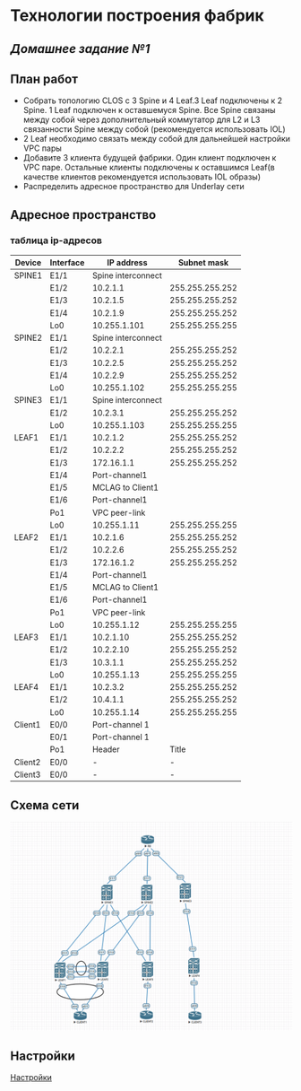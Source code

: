 # Технологии построения фабрик
## _Домашнее задание №1_

## План работ

- Собрать топологию CLOS с 3 Spine и 4 Leaf.3 Leaf подключены к 2 Spine. 1 Leaf подключен к оставшемуся Spine. Все Spine связаны между собой через дополнительный коммутатор для L2 и L3 связанности Spine между собой (рекомендуется использовать IOL)
- 2 Leaf необходимо связать между собой для дальнейшей настройки VPC пары
- Добавите 3 клиента будущей фабрики. Один клиент подключен к VPC паре. Остальные клиенты подключены к оставшимся Leaf(в качестве клиентов рекомендуется использовать IOL образы)
- Распределить адресное пространство для Underlay сети

## Адресное пространство

### таблица ip-адресов

| Device | Interface | IP address | Subnet mask |  
| ----------- | ----------- | ----------- | ----------- |
| SPINE1 | E1/1 | Spine interconnect |  |
| | E1/2 | 10.2.1.1 | 255.255.255.252 |
|  | E1/3 | 10.2.1.5 | 255.255.255.252 |
|  | E1/4 | 10.2.1.9 | 255.255.255.252 |
|  | Lo0 | 10.255.1.101 | 255.255.255.255 |
| SPINE2 | E1/1 | Spine interconnect | |
| | E1/2 | 10.2.2.1 | 255.255.255.252 |
|  | E1/3 | 10.2.2.5 | 255.255.255.252 |
|  | E1/4 | 10.2.2.9 | 255.255.255.252 |
|  | Lo0 | 10.255.1.102 | 255.255.255.255 |
| SPINE3 | E1/1 | Spine interconnect | |
| | E1/2 | 10.2.3.1 | 255.255.255.252 |
| | Lo0 | 10.255.1.103 | 255.255.255.255 |
| LEAF1 | E1/1 | 10.2.1.2 | 255.255.255.252 |
|  | E1/2 | 10.2.2.2 | 255.255.255.252 |
|  | E1/3 | 172.16.1.1 | 255.255.255.252 |
|  | E1/4 | Port-channel1 |  |
|  | E1/5 | MCLAG to Client1 |  |
|  | E1/6 | Port-channel1 |  |
|  | Po1 | VPC peer-link |  |
|  | Lo0 | 10.255.1.11 | 255.255.255.255 |
| LEAF2 | E1/1 | 10.2.1.6 | 255.255.255.252 |
|  | E1/2 | 10.2.2.6 | 255.255.255.252 |
|  | E1/3 | 172.16.1.2 | 255.255.255.252 |
|  | E1/4 | Port-channel1 |  |
|  | E1/5 | MCLAG to Client1 | |
|  | E1/6 | Port-channel1 |  |
| | Po1 | VPC peer-link |  |
| | Lo0 | 10.255.1.12 | 255.255.255.255 |
| LEAF3 | E1/1 | 10.2.1.10 | 255.255.255.252 |
|  | E1/2 | 10.2.2.10 | 255.255.255.252 |
|  | E1/3 | 10.3.1.1 | 255.255.255.252 |
| | Lo0 | 10.255.1.13 | 255.255.255.255 |
| LEAF4 | E1/1 | 10.2.3.2 | 255.255.255.252 |
| | E1/2 | 10.4.1.1 | 255.255.255.252 |
| | Lo0 | 10.255.1.14 | 255.255.255.255 |
| Client1 | E0/0 | Port-channel 1 |  |
| | E0/1 | Port-channel 1 | |
| | Po1 | Header | Title |
| Client2 | E0/0 | - | - |
| Client3 | E0/0 | - | - |



## Схема сети

![Схема сети](https://github.com/Condorrr85/OTUS/blob/main/DC_Design.PNG)

## Настройки
[Настройки](https://github.com/Condorrr85/OTUS/tree/main/config)

